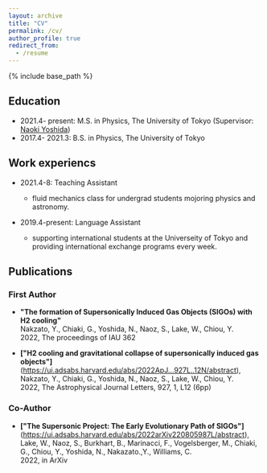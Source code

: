 ```yaml
---
layout: archive
title: "CV"
permalink: /cv/
author_profile: true
redirect_from:
  - /resume
---
```


{% include base_path %}

## Education
* 2021.4- present: M.S. in Physics, The University of Tokyo (Supervisor: [Naoki Yoshida](http://www-utap.phys.s.u-tokyo.ac.jp/naoki.yoshida/))
* 2017.4- 2021.3:  B.S. in Physics, The University of Tokyo

## Work experiencs
* 2021.4-8: Teaching Assistant
  * fluid mechanics class for undergrad students mojoring physics and astronomy.
 
* 2019.4-present: Language Assistant
  * supporting international students at the Universeity of Tokyo and providing international exchange programs every week.

## Publications
### First Author
* __"The formation of Supersonically Induced Gas Objects (SIGOs) with H2 cooling"__  
  Nakzato, Y., Chiaki, G., Yoshida, N., Naoz, S., Lake, W., Chiou, Y.    
 2022, The proceedings of IAU 362
 
* __["H2 cooling and gravitational collapse of supersonically induced gas objects"]__(https://ui.adsabs.harvard.edu/abs/2022ApJ...927L..12N/abstract),  
 Nakzato, Y., Chiaki, G., Yoshida, N., Naoz, S., Lake, W., Chiou, Y.    
 2022, The Astrophysical Journal Letters, 927, 1, L12 (6pp)
 
### Co-Author
* __["The Supersonic Project: The Early Evolutionary Path of SIGOs"]__(https://ui.adsabs.harvard.edu/abs/2022arXiv220805987L/abstract),  
 Lake, W., Naoz, S., Burkhart, B., Marinacci, F., Vogelsberger, M., Chiaki, G., Chiou, Y., Yoshida, N., Nakazato.,Y., Williams, C.  
2022, in ArXiv

  
